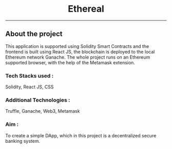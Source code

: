 <h1 align='center'> Ethereal </h1>

----

## About the project


This application is supported using Solidity Smart Contracts and the frontend is built using React JS, the blockchain is deployed to the local Ethereum network Ganache. The whole project runs on an Ethereum supported browser, with the help of the Metamask extension.

### Tech Stacks used :

Solidity, React JS, CSS

### Additional Technologies :

Truffle, Ganache, Web3, Metamask



### Aim :

To create a simple DApp, which in this project is a decentralized secure banking system.

